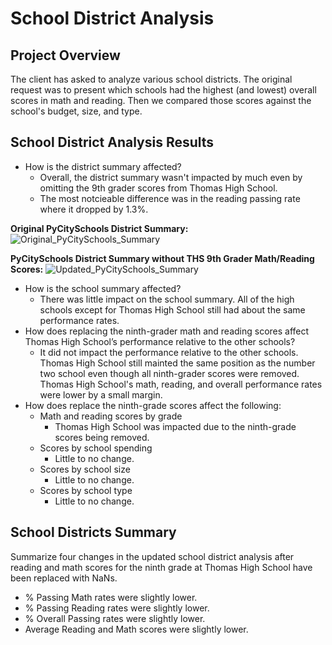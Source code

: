 # School District Analysis

## Project Overview
The client has asked to analyze various school districts. The original request was to present which schools had the highest (and lowest) overall scores in math and reading. Then we compared those scores against the school's budget, size, and type. 
 
## School District Analysis Results
- How is the district summary affected?
  - Overall, the district summary wasn't impacted by much even by omitting the 9th grader scores from Thomas High School.
  - The most notcieable difference was in the reading passing rate where it dropped by 1.3%.

**Original PyCitySchools District Summary:**
![Original_PyCitySchools_Summary](https://user-images.githubusercontent.com/44425379/150736760-0f15e234-5f1e-472c-9cba-977766e14f6b.png)

**PyCitySchools District Summary without THS 9th Grader Math/Reading Scores:**
![Updated_PyCitySchools_Summary](https://user-images.githubusercontent.com/44425379/150736804-5a115c80-8aa0-4b96-9587-ada9c70b1918.png)

- How is the school summary affected?
  - There was little impact on the school summary. All of the high schools except for Thomas High School still had about the same performance rates. 
- How does replacing the ninth-grader math and reading scores affect Thomas High School’s performance relative to the other schools?
  - It did not impact the performance relative to the other schools. Thomas High School still mainted the same position as the number two school even though all ninth-grader scores were removed. Thomas High School's math, reading, and overall performance rates were lower by a small margin.  
- How does replace the ninth-grade scores affect the following:
  - Math and reading scores by grade
    - Thomas High School was impacted due to the ninth-grade scores being removed.  
  - Scores by school spending
    - Little to no change.
  - Scores by school size
    - Little to no change.
  - Scores by school type
    - Little to no change.
  
## School Districts Summary
Summarize four changes in the updated school district analysis after reading and math scores for the ninth grade at Thomas High School have been replaced with NaNs.
-  % Passing Math rates were slightly lower.
-  % Passing Reading rates were slightly lower.
-  % Overall Passing rates were slightly lower.
-  Average Reading and Math scores were slightly lower.
